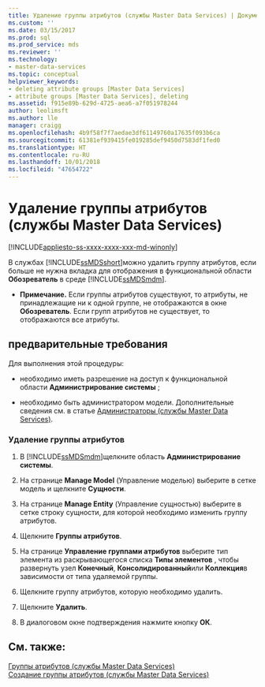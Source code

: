 ```yaml
---
title: Удаление группы атрибутов (службы Master Data Services) | Документы Майкрософт
ms.custom: ''
ms.date: 03/15/2017
ms.prod: sql
ms.prod_service: mds
ms.reviewer: ''
ms.technology:
- master-data-services
ms.topic: conceptual
helpviewer_keywords:
- deleting attribute groups [Master Data Services]
- attribute groups [Master Data Services], deleting
ms.assetid: f915e89b-629d-4725-aea6-a7f051978244
author: leolimsft
ms.author: lle
manager: craigg
ms.openlocfilehash: 4b9f58f7f7aedae3df61149760a17635f093b6ca
ms.sourcegitcommit: 61381ef939415fe019285def9450d7583df1fed0
ms.translationtype: HT
ms.contentlocale: ru-RU
ms.lasthandoff: 10/01/2018
ms.locfileid: "47654722"
---
```

# <a name="delete-an-attribute-group-master-data-services"></a>Удаление группы атрибутов (службы Master Data Services)

[!INCLUDE[appliesto-ss-xxxx-xxxx-xxx-md-winonly](../includes/appliesto-ss-xxxx-xxxx-xxx-md-winonly.md)]

  В службах [!INCLUDE[ssMDSshort](../includes/ssmdsshort-md.md)]можно удалить группу атрибутов, если больше не нужна вкладка для отображения в функциональной области **Обозреватель** в среде [!INCLUDE[ssMDSmdm](../includes/ssmdsmdm-md.md)].  
  
-   **Примечание.** Если группы атрибутов существуют, то атрибуты, не принадлежащие ни к одной группе, не отображаются в окне **Обозреватель**. Если групп атрибутов не существует, то отображаются все атрибуты.  
  
## <a name="prerequisites"></a>предварительные требования  
 Для выполнения этой процедуры:  
  
-   необходимо иметь разрешение на доступ к функциональной области **Администрирование системы** ;  
  
-   необходимо быть администратором модели. Дополнительные сведения см. в статье [Администраторы (службы Master Data Services)](../master-data-services/administrators-master-data-services.md).  
  
### <a name="to-delete-an-attribute-group"></a>Удаление группы атрибутов  
  
1.  В [!INCLUDE[ssMDSmdm](../includes/ssmdsmdm-md.md)]щелкните область **Администрирование системы**.  
  
2.  На странице **Manage Model** (Управление моделью) выберите в сетке модель и щелкните **Сущности**.  
  
3.  На странице **Manage Entity** (Управление сущностью) выберите в сетке строку сущности, для которой необходимо изменить группу атрибутов.  
  
4.  Щелкните **Группы атрибутов**.  
  
5.  На странице **Управление группами атрибутов** выберите тип элемента из раскрывающегося списка **Типы элементов** , чтобы развернуть узел **Конечный**, **Консолидированный**или **Коллекция**в зависимости от типа удаляемой группы.  
  
6.  Щелкните группу атрибутов, которую необходимо удалить.  
  
7.  Щелкните **Удалить**.  
  
8.  В диалоговом окне подтверждения нажмите кнопку **ОК**.  
  
## <a name="see-also"></a>См. также:  
 [Группы атрибутов (службы Master Data Services)](../master-data-services/attribute-groups-master-data-services.md)   
 [Создание группы атрибутов (службы Master Data Services)](../master-data-services/create-an-attribute-group-master-data-services.md)  
  
  
